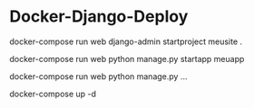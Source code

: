 # Docker-Django-Deploy

docker-compose run web django-admin startproject meusite .

docker-compose run web python manage.py startapp meuapp

docker-compose run web python manage.py ...

docker-compose up -d
